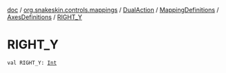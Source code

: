 [doc](../../../../index.md) / [org.snakeskin.controls.mappings](../../../index.md) / [DualAction](../../index.md) / [MappingDefinitions](../index.md) / [AxesDefinitions](index.md) / [RIGHT_Y](./-r-i-g-h-t_-y.md)

# RIGHT_Y

`val RIGHT_Y: `[`Int`](https://kotlinlang.org/api/latest/jvm/stdlib/kotlin/-int/index.html)